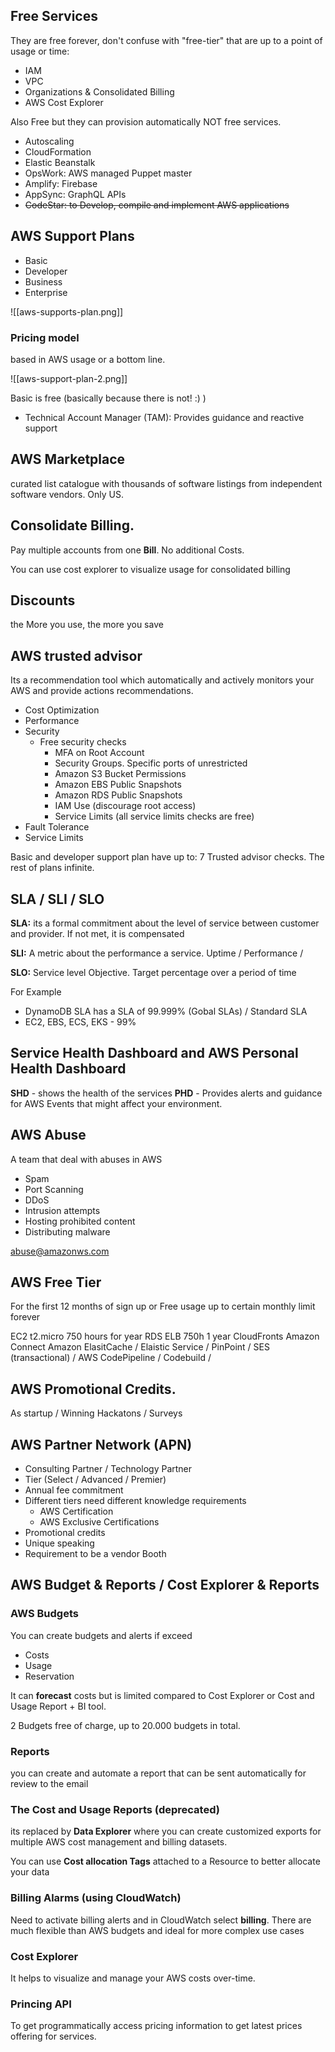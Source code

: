 
## Free Services

They are free forever, don't confuse with "free-tier" that are up to a point of usage or time: 

- IAM 
- VPC
- Organizations & Consolidated Billing
- AWS Cost Explorer

Also Free but they can provision automatically NOT free services.

- Autoscaling
- CloudFormation
- Elastic Beanstalk
- OpsWork: AWS managed Puppet master
- Amplify: Firebase
- AppSync: GraphQL APIs
- ~~CodeStar: to Develop, compile and implement AWS applications~~

## AWS Support Plans

- Basic
- Developer
- Business
- Enterprise

![[aws-supports-plan.png]]


### Pricing model 

based in AWS usage or a bottom line.

![[aws-support-plan-2.png]]

Basic is free (basically because there is not! :) ) 

- Technical Account Manager (TAM): Provides guidance and reactive support

## AWS Marketplace

curated list catalogue with thousands of software listings from independent software vendors. Only US.

## Consolidate Billing.

Pay multiple accounts from one **Bill**. No additional Costs.

You can use cost explorer to visualize usage for consolidated billing

## Discounts

the  More you use, the more you save

## AWS trusted advisor

Its a recommendation tool which automatically and actively monitors your AWS and provide actions recommendations.

- Cost Optimization
- Performance
- Security
	- Free security checks
		- MFA on Root Account
		- Security Groups. Specific ports of unrestricted
		- Amazon S3 Bucket Permissions
		- Amazon EBS Public Snapshots
		- Amazon RDS Public Snapshots
		- IAM Use (discourage root access)
		- Service Limits (all service limits checks are free)
- Fault Tolerance
- Service Limits

Basic and developer support plan have up to: 7 Trusted advisor checks. The rest of plans infinite. 

## SLA / SLI / SLO

**SLA:** its a formal commitment about the level of service between customer and provider. If not met, it is compensated

**SLI:** A metric about the performance a service. Uptime / Performance / 

**SLO:** Service level Objective. Target percentage over a period of time 

For Example

- DynamoDB SLA has a SLA of 99.999% (Gobal SLAs) / Standard SLA
- EC2, EBS, ECS, EKS - 99%

## Service Health Dashboard and AWS Personal Health Dashboard

**SHD** - shows the health of the services
**PHD** - Provides alerts and guidance for AWS Events that might affect your environment.

## AWS Abuse

A team that deal with abuses in AWS 

- Spam
- Port Scanning
- DDoS
- Intrusion attempts
- Hosting prohibited content
- Distributing malware

abuse@amazonws.com

## AWS Free Tier

For the first 12 months of sign up
or Free usage up to certain monthly limit forever

EC2 t2.micro 750 hours for year
RDS
ELB 750h 1 year
CloudFronts
Amazon Connect
Amazon ElasitCache / Elaistic Service /  PinPoint / SES (transactional) / AWS CodePipeline / Codebuild / 

## AWS Promotional Credits. 

As startup / Winning Hackatons / Surveys

## AWS Partner Network (APN)

- Consulting Partner / Technology Partner
- Tier (Select / Advanced / Premier)
- Annual fee commitment
- Different tiers need different knowledge requirements
	- AWS Certification
	- AWS Exclusive Certifications
- Promotional credits
- Unique speaking 
- Requirement to be a vendor Booth 

## AWS Budget  & Reports / Cost Explorer & Reports

### AWS Budgets
You can create budgets and alerts if exceed

- Costs
- Usage
- Reservation

It can **forecast** costs but is limited compared to Cost Explorer or Cost and Usage Report + BI tool. 

2 Budgets free of charge, up to 20.000 budgets in total.

### Reports

you can create and automate a report that can be sent automatically for review to the email

### The Cost and Usage Reports (deprecated)

its replaced by **Data Explorer** where you can create customized exports for multiple AWS cost management and billing datasets.

You can use **Cost allocation Tags** attached to a Resource to better allocate your data

### Billing Alarms (using CloudWatch)

Need to activate billing alerts and in CloudWatch select **billing**. There are much flexible than AWS budgets and ideal for more complex use cases

### Cost Explorer
It helps to visualize and manage your AWS costs over-time. 

### Princing API 
To get programmatically access pricing information to get latest prices offering for services. 


 